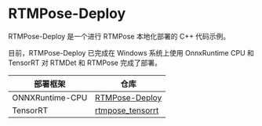 # RTMPose-Deploy

RTMPose-Deploy 是一个进行 RTMPose 本地化部署的 C++ 代码示例。

目前，RTMPose-Deploy 已完成在 Windows 系统上使用 OnnxRuntime CPU 和TensorRT 对 RTMDet 和 RTMPose 完成了部署。

| 部署框架        | 仓库                                                                 |
| --------------- | -------------------------------------------------------------------- |
| ONNXRuntime-CPU | [RTMPose-Deploy](https://github.com/HW140701/RTMPose-Deploy)         |
| TensorRT        | [rtmpose_tensorrt](https://github.com/Dominic23331/rtmpose_tensorrt) |
